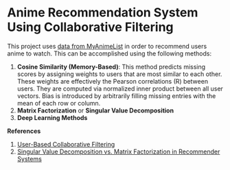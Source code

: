 # Anime Recommendation System Using Collaborative Filtering
This project uses [data from MyAnimeList](https://www.kaggle.com/datasets/svanoo/myanimelist-dataset) in order to recommend users anime to watch. This can be accomplished using the following methods:
1. **Cosine Similarity (Memory-Based)**: This method predicts missing scores by assigning weights to users that are most similar to each other. These weights are effectively the Pearson correlations (R) between users. They are computed via normalized inner product between all user vectors. Bias is introduced by arbitrarily filling missing entries with the mean of each row or column.
2. **Matrix Factorization** or **Singular Value Decomposition**
3. **Deep Learning Methods**

**References**
1. [User-Based Collaborative Filtering](https://www.geeksforgeeks.org/user-based-collaborative-filtering/)
2. [Singular Value Decomposition vs. Matrix Factorization in Recommender Systems](https://www.freecodecamp.org/news/singular-value-decomposition-vs-matrix-factorization-in-recommender-systems-b1e99bc73599/)
   
